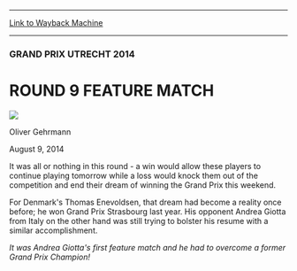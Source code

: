 
---
[Link to Wayback Machine](https://web.archive.org/web/20140813025022/http://magic.wizards.com/en/events/coverage/gputr14/round-9-feature-match-2014-08-09)

[_metadata_:description]:- "It was all or nothing in this round - a win would allow these players to continue playing tomorrow while a loss would knock them out of the competition and end their dream of winning the Grand Prix this weekend. For Denmark's Thomas Enevoldsen, that dream had become a reality once before; he won Grand Prix Strasbourg last year. His opponent Andrea Giotta from Italy on the other hand was still trying to bolster his resume with a similar accomplishment."
[_metadata_:generator]:- "Drupal 7 (http://drupal.org)"
[_metadata_:node]:- "258151"
[_metadata_:publish_date]:- "2014-08-09"
[_metadata_:source]:- "div-main"
[_metadata_:title]:- "ROUND 9 FEATURE MATCH"
[_metadata_:wayback_capture_timestamp]:- "2014-08-13 02:50:22"
[_metadata_:wayback_raw_url]:- "https://web.archive.org/web/20140813025022id_/http://magic.wizards.com/en/events/coverage/gputr14/round-9-feature-match-2014-08-09"
[_metadata_:wayback_url]:- "http://magic.wizards.com/en/events/coverage/gputr14/round-9-feature-match-2014-08-09"
---





### GRAND PRIX UTRECHT 2014


ROUND 9 FEATURE MATCH
=====================



![](http://magic.wizards.com/sites/mtg/files/styles/auth_small/public/images/person/Oliver-Gehrmann.jpg?itok=4TTIOChB)

Oliver Gehrmann




August 9, 2014
 







It was all or nothing in this round - a win would allow these players to continue playing tomorrow while a loss would knock them out of the competition and end their dream of winning the Grand Prix this weekend.


For Denmark's Thomas Enevoldsen, that dream had become a reality once before; he won Grand Prix Strasbourg last year. His opponent Andrea Giotta from Italy on the other hand was still trying to bolster his resume with a similar accomplishment.




*It was Andrea Giotta's first feature match and he had to overcome a former Grand Prix Champion!* 




  






 
 


  







